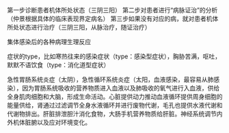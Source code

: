 第一步诊断患者机体所处状态（三阴三阳）
第二步对患者进行“病脉证治”的分析（仲景根据具体的临床表现界定病名）
第三步如果没有对应的病，就对患者机体所处状态进行治疗（三阴三阳，从脉治疗，随证治疗）

集体感染后的各种病理生理反应

症状的type，比如寒热往来的感染症状（type：感染型症状），胸胁苦满，呕吐，默默不语饮食（type：消化道型症状）

急性胃肠系统炎症（太阴），急性循环系统炎症（太阳，血液感染，最容易从肺感染），因为胃肠系统吸收的营养物质进入血液以及肺吸收的氧气进行入血液，供给全身肌肉细胞和大脑，形成生命活动。心脏提供动力推动血液循环提供周身细胞的能量供给，肾通过过滤调节全身水液循环并进行废物代谢，毛孔也提供水液代谢和代谢物排出。肝脏排泄胆汁消化食物，大肠手机营养物质给肝脏。神经系统调节内外机体脏腑以及应对环境变化。
